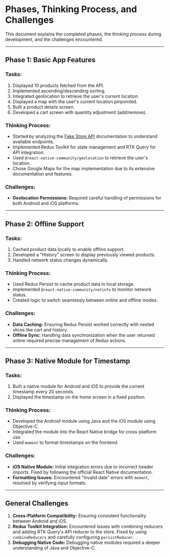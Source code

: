 
# **Phases, Thinking Process, and Challenges**

This document explains the completed phases, the thinking process during development, and the challenges encountered.

---

## **Phase 1: Basic App Features**

### **Tasks:**
1. Displayed 10 products fetched from the API.
2. Implemented ascending/descending sorting.
3. Integrated geolocation to retrieve the user's current location.
4. Displayed a map with the user's current location pinpointed.
5. Built a product details screen.
6. Developed a cart screen with quantity adjustment (add/remove).

### **Thinking Process:**
- Started by analyzing the [Fake Store API](https://fakestoreapi.com/docs) documentation to understand available endpoints.
- Implemented Redux Toolkit for state management and RTK Query for API integration.
- Used `@react-native-community/geolocation` to retrieve the user's location.
- Chose Google Maps for the map implementation due to its extensive documentation and features.

### **Challenges:**
- **Geolocation Permissions:** Required careful handling of permissions for both Android and iOS platforms.

---

## **Phase 2: Offline Support**

### **Tasks:**
1. Cached product data locally to enable offline support.
2. Developed a "History" screen to display previously viewed products.
3. Handled network status changes dynamically.

### **Thinking Process:**
- Used Redux Persist to cache product data in local storage.
- Implemented `@react-native-community/netinfo` to monitor network status.
- Created logic to switch seamlessly between online and offline modes.

### **Challenges:**
- **Data Caching:** Ensuring Redux Persist worked correctly with nested slices like cart and history.
- **Offline Sync:** Handling data synchronization when the user returned online required precise management of Redux actions.

---

## **Phase 3: Native Module for Timestamp**

### **Tasks:**
1. Built a native module for Android and iOS to provide the current timestamp every 20 seconds.
2. Displayed the timestamp on the home screen in a fixed position.

### **Thinking Process:**
- Developed the Android module using Java and the iOS module using Objective-C.
- Integrated the module into the React Native bridge for cross-platform use.
- Used `moment` to format timestamps on the frontend.

### **Challenges:**
- **iOS Native Module:** Initial integration errors due to incorrect header imports. Fixed by following the official React Native documentation.
- **Formatting Issues:** Encountered "Invalid date" errors with `moment`, resolved by verifying input formats.

---

## **General Challenges**
1. **Cross-Platform Compatibility:** Ensuring consistent functionality between Android and iOS.
2. **Redux Toolkit Integration:** Encountered issues with combining reducers and adding RTK Query's API reducer to the store. Fixed by using `combineReducers` and carefully configuring `persistReducer`.
3. **Debugging Native Code:** Debugging native modules required a deeper understanding of Java and Objective-C.


